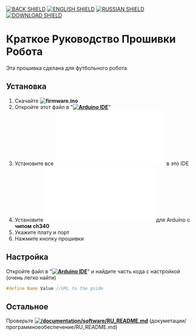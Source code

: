 [![BACK SHIELD](https://img.shields.io/badge/..%2F-Назад-444?style=flat-square)](../RU_README.md)
[![ENGLISH SHIELD](https://img.shields.io/badge/-English-444?style=flat-square)]()
[![RUSSIAN SHIELD](https://img.shields.io/badge/-Русский-08f?style=flat-square)](RU_README.md)
[![DOWNLOAD SHIELD](https://img.shields.io/badge/-Скачать_Программу-F00?style=flat-square)](https://github.com/UBER-BLACK/SoccerRobotsPro/raw/src/software/firmware/firmware.ino)
# Краткое Руководство Прошивки Робота
Эта прошивка сделана для футбольного робота

## Установка

1. Скачайте **![firmware.ino](/src/software/firmware/firmware.ino)**
1. Откройте этот файл в "**[![Arduino IDE]()](https://www.arduino.cc/en/software)**"
1. Установите все **![библиотеки](/src/software/libraries/RU_README.md)** в это IDE
1. Установите **![драйвер](/src/software/driver/RU_README.md)** для Arduino с **чипом ch340**
1. Укажите плату и порт
1. Нажмите кнопку прошивки

## Настройка

Откройте файл в "**[![Arduino IDE]()](https://www.arduino.cc/en/software)**" и найдите часть кода с настройкой (очень легко найти)
```C++
#define Name Value //URL to the guide
```
## Остальное

Проверьте **[![/documentation/software/RU_README.md]()](/documentation/software/RU_README.md)** (докуметации/программноеобеспечение/RU_README.md)
